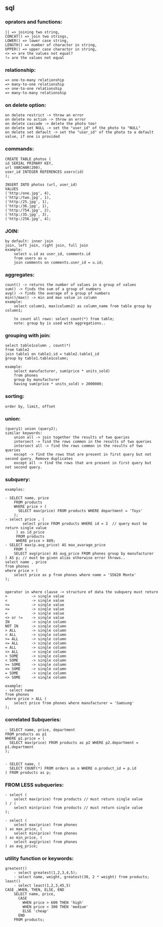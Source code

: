 ## sql

### oprators and functions:
	|| => joining two string,
	CONCAT() => join two strings,
	LOWER() => lower case string,
	LENGTH() => number of charactor in string,
	UPPER() => upper case charactor in string,
	<> => are the values not equal?
	!= are the values not equal

### relationship:
	=> one-to-many relationship
	=> many-to-one relationship
	=> one-to-one relationship
	=> many-to-many relationship

### on delete option:
	on delete restrict -> throw an error
	on delete no action -> throw an error
	on delete cascade -> delete the photo too!
	on delete set NULL -> set the "user_id" of the photo to "NULL"
	on delete set default -> set the "user_id" of the photo to a default value, if one is provided

### commands:
	CREATE TABLE photos (
	id SERIAL PRIMARY KEY,
	url VARCHAR(200),
	user_id INTEGER REFERENCES users(id)
	);
	 
	INSERT INTO photos (url, user_id)
	VALUES
	('http:/one.jpg', 4),
	('http:/two.jpg', 1),
	('http:/25.jpg', 1),
	('http:/36.jpg', 1),
	('http:/754.jpg', 2),
	('http:/35.jpg', 3),
	('http:/256.jpg', 4);

### JOIN:
	by default: inner join
	join, left join, right join, full join
	example: 	
		select u.id as user_id, comments.id 
		from users as u
		join comments on comments.user_id = u.id;

### aggregates:

	count() -> returns the number of values in a group of values
	sum() -> finds the sum of a group of numbers
	avg() -> finds the average of a group of numbers 
	min()/max() -> min and max value in column
	example:
		select column1, max(column2) as column_name from table group by column1;

		to count all rows: select count(*) from table;
		note: group by is used with aggregations..

### grouping with join:
	select table1column , count(*)
	from table2
	join table1 on table1.id = table2.table1_id
	group by table1.table1column;

	example:
		select manufacturer, sum(price * units_sold) 
		from phones
		group by manufacturer
		having sum(price * units_sold) > 2000000;

### sorting:
	order by, limit, offset

### union:
	(query1) union (query2);
	similar keywords:
		union all -> join together the results of two queries
		intersect -> find the rows common in the results of two queries
		intersect all -> find the rows common in the results of two queries
		except -> find the rows that are present in first query but not second query. Remove duplicates
		except all -> find the rows that are present in first query but not second query.

### subquery:
	examples:

	- SELECT name, price
		FROM products
		WHERE price > ( 
		  SELECT max(price) FROM products WHERE department = 'Toys'
		);
	- select price , ( 
			select price FROM products WHERE id = 3  // query must be return single value
		 ) as id_price
		 FROM products 
		 WHERE price > 889;
	- SELECT max(p.avg_price) AS max_avarage_price
		FROM (
		SELECT avg(price) AS avg_price FROM phones group by manufacturer
	) AS p; // must be given alias otherwise error throws..
	select name , price
	from phones
	where price > (
	    select price as p from phones where name = 'S5620 Monte'
	);


	operator in where clause -> structure of data the subquery must return
	> 			-> single value
	< 			-> single value
	>= 			-> single value
	<= 			-> single value
	= 			-> single value 
	<> or != 	-> single value
	IN 			-> single column
	NOT IN 		-> single column
	> ALL 		-> single column
	< ALL 		-> single column
	>= ALL 		-> single column
	<= ALL 		-> single column
	= ALL 		-> single column
	<> ALL 		-> single column
	> SOME 		-> single column
	< SOME 		-> single column
	>= SOME 	-> single column
	<= SOME 	-> single column
	= SOME 		-> single column
	<> SOME 	-> single column

	example:
	- select name 
	from phones 
	where price > ALL (
	    select price from phones where manufacturer = 'Samsung'
	);

### correlated Subqueries:

	- SELECT name, price, department
	FROM products as p1
	WHERE p1.price = ( 
	  SELECT max(price) FROM products as p2 WHERE p2.department = p1.department
	);


	- SELECT name, ( 
	  SELECT COUNT(*) FROM orders as o WHERE o.product_id = p.id
	) FROM products as p;

### FROM LESS subqueries:

	- select (
		select max(price) from products // must return single value
	) / (
		select min(price) from products // must return single value
	);

	- select (
	    select max(price) from phones
	) as max_price, (
	    select min(price) from phones
	) as min_price, (
	    select avg(price) from phones
	) as avg_price;
					
### utility function or keywords:
	greatest()
		- select greatest(1,2,3,4,5);
		- select name, weight, greatest(30, 2 * weight) from products;
	least()
		- select least(1,2,3,45,5)
	CASE ,WHEN, THEN, ELSE, END
		SELECT name, price, 
		  CASE 
		    WHEN price > 600 THEN 'high'
		    WHEN price < 300 THEN 'medium'
		    ELSE 'cheap'
		  END
		FROM products;
